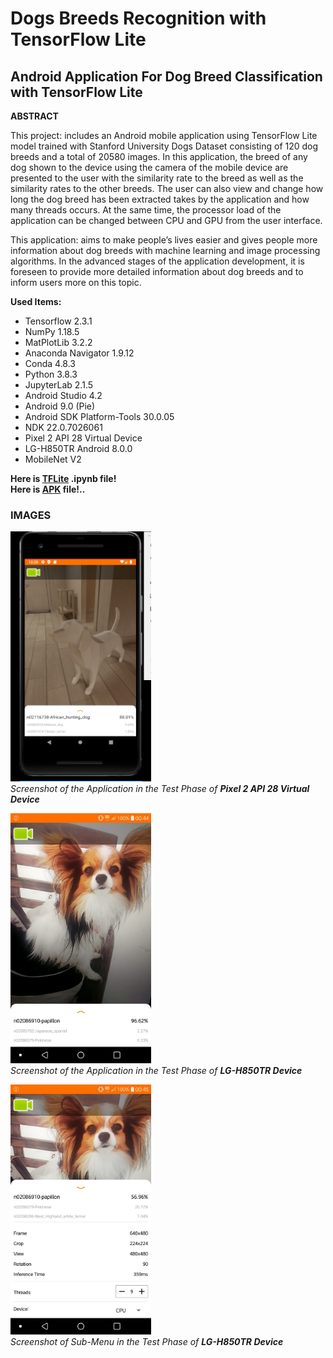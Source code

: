 # Dogs Breeds Recognition with TensorFlow Lite

## Android Application For Dog Breed Classification with TensorFlow Lite

**ABSTRACT**

This project: includes an Android mobile application using TensorFlow Lite model trained with Stanford University Dogs Dataset consisting of 120 dog breeds and a total of 20580 images. In this application, the breed of any dog shown to the device using the camera of the mobile device are presented to the user with the similarity rate to the breed as well as the similarity rates to the other breeds. The user can also view and change how long the dog breed has been extracted takes by the application and how many threads occurs. At the same time, the processor load of the application can be changed between CPU and GPU from the user interface.

This application: aims to make people’s lives easier and gives people more information about dog breeds with machine learning and image processing algorithms. In the advanced stages of the application development, it is foreseen to provide more detailed information about dog breeds and to inform users more on this topic.

**Used Items:**

* Tensorflow 2.3.1
* NumPy 1.18.5
* MatPlotLib 3.2.2
* Anaconda Navigator 1.9.12
* Conda 4.8.3
* Python 3.8.3
* JupyterLab 2.1.5
* Android Studio 4.2
* Android 9.0 (Pie)
* Android SDK Platform-Tools 30.0.05
* NDK 22.0.7026061
* Pixel 2 API 28 Virtual Device
* LG-H850TR Android 8.0.0
* MobileNet V2

**Here is [TFLite](https://github.com/mahmutcankurt/DogBreedRecognitionWithTensorflowLite/blob/master/dog_breed_tf_lite.ipynb) .ipynb file!**<br>
**Here is [APK](https://github.com/mahmutcankurt/DogBreedRecognitionWithTensorflowLite/blob/master/TFLite-Dogs-Breeds-Recognition.apk) file!..**

### IMAGES
<img src="https://github.com/mahmutcankurt/DogBreedRecognitionWithTensorflowLite/blob/master/1.png" width="225" height="400" /><br>
_Screenshot of the Application in the Test Phase of **Pixel 2 API 28 Virtual Device**_<br>

<img src="https://github.com/mahmutcankurt/DogBreedRecognitionWithTensorflowLite/blob/master/2.png" width="225" height="400" /><br>
_Screenshot of the Application in the Test Phase of **LG-H850TR Device**_<br>

<img src="https://github.com/mahmutcankurt/DogBreedRecognitionWithTensorflowLite/blob/master/3.png" width="225" height="400" /><br>
_Screenshot of Sub-Menu in the Test Phase of **LG-H850TR Device**_<br>
